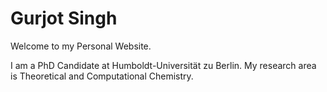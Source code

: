 # Gurjot Singh

Welcome to my Personal Website.

I am a PhD Candidate at Humboldt-Universität zu Berlin. My research area is Theoretical and Computational Chemistry.
